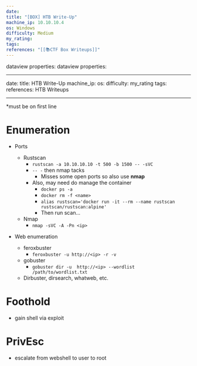 ```yaml
---
date: 
title: "[BOX] HTB Write-Up"
machine_ip: 10.10.10.4
os: Windows
difficulty: Medium
my_rating: 
tags: 
references: "[[📚CTF Box Writeups]]"
---
```

dataview properties:
dataview properties:

---
date:
title: HTB Write-Up
machine_ip: 
os: 
difficulty: 
my_rating
tags:
references: HTB Writeups

---


*must be on first line



# Enumeration

- Ports
	- Rustscan
		- `rustscan -a 10.10.10.10 -t 500 -b 1500 -- -sVC` 
		- `-- -` then nmap tacks
			- Misses some open ports so also use **nmap**
		- Also, may need do manage the container
			- `docker ps -a`
			- `docker rm -f <name>`
			- `alias rustscan='docker run -it --rm --name rustscan rustscan/rustscan:alpine'`
			- Then run scan...
	- Nmap
		- `nmap -sVC -A -Pn <ip>`
	
- Web enumeration
	- feroxbuster
		- `feroxbuster -u http://<ip> -r -v`
	- gobuster
		- `gobuster dir -u  http://<ip> --wordlist /path/to/wordlist.txt`
	- Dirbuster, dirsearch, whatweb, etc.

# Foothold
- gain shell via exploit


# PrivEsc
- escalate from webshell to user to root